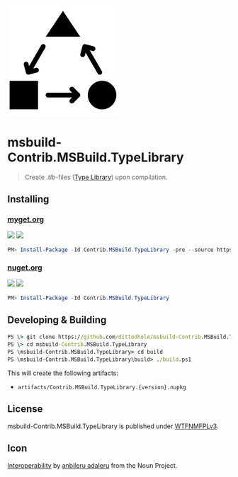 ![](assets/noun_181229_cc.png)

# msbuild-Contrib.MSBuild.TypeLibrary

> Create _.tlb_-files ([Type Library](https://msdn.microsoft.com/en-us/library/windows/desktop/aa366757)) upon compilation.

## Installing

### [myget.org][1]

[![](https://img.shields.io/appveyor/ci/dittodhole/msbuild-contrib-msbuild-typelibrary/develop.svg)][2]
[![](https://img.shields.io/myget/dittodhole/vpre/Contrib.MSBuild.TypeLibrary.svg)][1]

```powershell
PM> Install-Package -Id Contrib.MSBuild.TypeLibrary -pre --source https://www.myget.org/F/dittodhole/api/v2
```

### [nuget.org][3]

[![](https://img.shields.io/appveyor/ci/dittodhole/msbuild-contrib-msbuild-typelibrary/master.svg)][4]
[![](https://img.shields.io/nuget/v/Contrib.MSBuild.TypeLibrary.svg)][3]

```powershell
PM> Install-Package -Id Contrib.MSBuild.TypeLibrary
```

## Developing & Building

```cmd
PS \> git clone https://github.com/dittodhole/msbuild-Contrib.MSBuild.TypeLibrary.git
PS \> cd msbuild-Contrib.MSBuild.TypeLibrary
PS \msbuild-Contrib.MSBuild.TypeLibrary> cd build
PS \msbuild-Contrib.MSBuild.TypeLibrary\build> ./build.ps1
```

This will create the following artifacts:

- `artifacts/Contrib.MSBuild.TypeLibrary.{version}.nupkg`

## License

msbuild-Contrib.MSBuild.TypeLibrary is published under [WTFNMFPLv3](https://github.com/dittodhole/WTFNMFPLv3).

## Icon

[Interoperability](https://thenounproject.com/term/interoperability/181229) by [anbileru adaleru](https://thenounproject.com/pronoun) from the Noun Project.

[1]: https://www.myget.org/feed/dittodhole/package/nuget/Contrib.MSBuild.TypeLibrary
[2]: https://ci.appveyor.com/project/dittodhole/msbuild-contrib-msbuild-typelibrary/branch/develop
[3]: https://www.nuget.org/packages/Contrib.MSBuild.TypeLibrary
[4]: https://ci.appveyor.com/project/dittodhole/msbuild-contrib-msbuild-typelibrary/branch/master